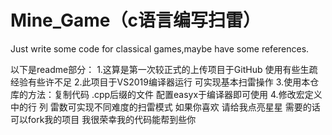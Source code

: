 # Mine_Game（c语言编写扫雷）
Just write some code for classical games,maybe have some references.

以下是readme部分：
1.这算是第一次较正式的上传项目于GitHub 使用有些生疏 经验有些许不足
2.此项目于VS2019编译器运行 可实现基本扫雷操作
3.使用本仓库的方法：复制代码 .cpp后缀的文件 配置easyx于编译器即可使用
4.修改宏定义中的行 列 雷数可实现不同难度的扫雷模式
如果你喜欢 请给我点亮星星 需要的话 可以fork我的项目 我很荣幸我的代码能帮到些你

